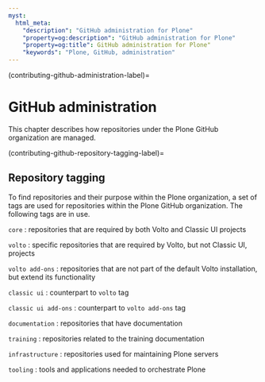 ```yaml
---
myst:
  html_meta:
    "description": "GitHub administration for Plone"
    "property=og:description": "GitHub administration for Plone"
    "property=og:title": GitHub administration for Plone"
    "keywords": "Plone, GitHub, administration"
---
```


(contributing-github-administration-label)=

# GitHub administration

This chapter describes how repositories under the Plone GitHub organization are managed.


(contributing-github-repository-tagging-label)=

## Repository tagging

To find repositories and their purpose within the Plone organization, a set of tags are used for repositories within the Plone GitHub organization.
The following tags are in use.

`core`
: repositories that are required by both Volto and Classic UI projects

`volto`
: specific repositories that are required by Volto, but not Classic UI, projects

`volto add-ons`
: repositories that are not part of the default Volto installation, but extend its functionality

`classic ui`
: counterpart to `volto` tag

`classic ui add-ons`
: counterpart to `volto add-ons` tag

`documentation`
: repositories that have documentation

`training`
: repositories related to the training documentation

`infrastructure`
: repositories used for maintaining Plone servers

`tooling`
: tools and applications needed to orchestrate Plone

